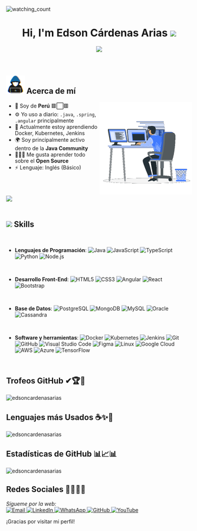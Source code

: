 <p align="left"> 
<img src="https://komarev.com/ghpvc/?username=edsoncardenasarias&color=brightgreen" alt="watching_count" />
</p>

<h1 align="center"><b>Hi, I'm Edson Cárdenas Arias</b> <img src="https://media.giphy.com/media/hvRJCLFzcasrR4ia7z/giphy.gif" width="35"></h1>

<p align="center">
  <a href="https://github.com/DenverCoder1/readme-typing-svg">
    <img src="https://readme-typing-svg.herokuapp.com?font=Time+New+Roman&color=cyan&size=25&center=true&vCenter=true&width=600&height=100&lines=Assalamu+O+Alaikum+Warahmatullah..&hearts;++;Self-taught+Front-End+Developer,;Computer+Science+Student,;CTF+Newbie,;Active+Learner/Researcher,;Love+to+learn+new+stuffs..<3">
  </a>
</p>

<br>

## <picture><img src="https://github.com/0xAbdulKhalid/0xAbdulKhalid/raw/main/assets/mdImages/about_me.gif" width="50px"></picture> **Acerca de mí**

<picture> <img align="right" src="https://github.com/0xAbdulKhalid/0xAbdulKhalid/raw/main/assets/mdImages/Right_Side.gif" width="250px"></picture>

- 🏢 Soy de **Perú** 🟥⬜🟥
- ⚙️ Yo uso a diario: `.java`, `.spring`, `.angular` principalmente
- 🌱 Actualmente estoy aprendiendo Docker, Kubernetes, Jenkins
- 🌍 Soy principalmente activo dentro de la **Java Community**
- 👨🏻‍💻 Me gusta aprender todo sobre el **Open Source**
- ⚡ Lenguaje: Inglés (Básico)

<br><br>

<img src="https://user-images.githubusercontent.com/73097560/115834477-dbab4500-a447-11eb-908a-139a6edaec5c.gif"><br><br>

## <img src="https://media2.giphy.com/media/QssGEmpkyEOhBCb7e1/giphy.gif?cid=ecf05e47a0n3gi1bfqntqmob8g9aid1oyj2wr3ds3mg700bl&rid=giphy.gif" width="25"><b> Skills</b>
<br>

<p align="center">

- **Lenguajes de Programación**:
    ![Java](https://img.shields.io/badge/Java-ED8B00?style=for-the-badge&logo=openjdk&logoColor=white)
    ![JavaScript](https://img.shields.io/badge/JavaScript-323330?style=for-the-badge&logo=javascript&logoColor=F7DF1E)
    ![TypeScript](https://img.shields.io/badge/TypeScript-007ACC?style=for-the-badge&logo=typescript&logoColor=white)
    ![Python](https://img.shields.io/badge/Python-14354C?style=for-the-badge&logo=python&logoColor=white)
    ![Node.js](https://img.shields.io/badge/Node.js-339933?style=for-the-badge&logo=node-dot-js&logoColor=white)

<br>

- **Desarrollo Front-End**:
    ![HTML5](https://img.shields.io/badge/HTML5-E34F26?style=for-the-badge&logo=html5&logoColor=white)
    ![CSS3](https://img.shields.io/badge/CSS3-1572B6?style=for-the-badge&logo=css3&logoColor=white)
    ![Angular](https://img.shields.io/badge/Angular-DD0031?style=for-the-badge&logo=angular&logoColor=white)
    ![React](https://img.shields.io/badge/React-20232A?style=for-the-badge&logo=react&logoColor=61DAFB)
    ![Bootstrap](https://img.shields.io/badge/Bootstrap-563D7C?style=for-the-badge&logo=bootstrap&logoColor=white)

<br>

- **Base de Datos**:
    ![PostgreSQL](https://img.shields.io/badge/PostgreSQL-316192?style=for-the-badge&logo=postgresql&logoColor=white)
    ![MongoDB](https://img.shields.io/badge/MongoDB-4EA94B?style=for-the-badge&logo=mongodb&logoColor=white)
    ![MySQL](https://img.shields.io/badge/MySQL-00000F?style=for-the-badge&logo=mysql&logoColor=white)
    ![Oracle](https://img.shields.io/badge/Oracle-F80000?style=for-the-badge&logo=oracle&logoColor=black)
    ![Cassandra](https://img.shields.io/badge/Cassandra-1287B1?style=for-the-badge&logo=apache%20cassandra&logoColor=white)

<br>

- **Software y herramientas**:
    ![Docker](https://img.shields.io/badge/Docker-2496ED?style=for-the-badge&logo=docker&logoColor=white)
    ![Kubernetes](https://img.shields.io/badge/Kubernetes-326CE5?style=for-the-badge&logo=kubernetes&logoColor=white)
    ![Jenkins](https://img.shields.io/badge/Jenkins-D24939?style=for-the-badge&logo=jenkins&logoColor=white)
    ![Git](https://img.shields.io/badge/Git-F05033?style=for-the-badge&logo=git&logoColor=white)
    ![GitHub](https://img.shields.io/badge/GitHub-181717?style=for-the-badge&logo=github&logoColor=white)
    ![Visual Studio Code](https://img.shields.io/badge/Visual%20Studio%20Code-0078D7?style=for-the-badge&logo=visual-studio-code&logoColor=white)
    ![Figma](https://img.shields.io/badge/Figma-F24E1E?style=for-the-badge&logo=figma&logoColor=white)
    ![Linux](https://img.shields.io/badge/Linux-FCC624?style=for-the-badge&logo=linux&logoColor=black)
    ![Google Cloud](https://img.shields.io/badge/Google_Cloud-4285F4?style=for-the-badge&logo=google-cloud&logoColor=white)
    ![AWS](https://img.shields.io/badge/Amazon_AWS-232F3E?style=for-the-badge&logo=amazon-aws&logoColor=white)
    ![Azure](https://img.shields.io/badge/Microsoft_Azure-0089D6?style=for-the-badge&logo=microsoft-azure&logoColor=white)
    ![TensorFlow](https://img.shields.io/badge/TensorFlow-FF6F00?style=for-the-badge&logo=tensorflow&logoColor=white)

<br>

## Trofeos GitHub ✔🏆🥇
<img src="https://github-profile-trophy.vercel.app/api/?username=edsoncardenasarias&locale=es" alt="edsoncardenasarias"/>

<br>

## Lenguajes más Usados ☕✨📑
<img src="https://github-readme-stats.vercel.app/api/top-langs/?username=edsoncardenasarias&locale=es&layout=compact&langs_count=10&role=OWNER,COLLABORATOR&theme=default" alt="edsoncardenasarias" style="width: 500px;"/>

<br>

## Estadísticas de GitHub 📊📈📊
<img src="https://github-readme-stats.vercel.app/api?username=edsoncardenasarias&show_icons=true&locale=es&role=OWNER,COLLABORATOR&theme=default" alt="edsoncardenasarias" style="width: 500px;"/>
<br>

## Redes Sociales 👨🏻‍💻📱
<i>Sígueme por la web:</i><br>
<a href="mailto:edson.cardenas@vallegrande.edu.pe" target="_blank">
  <img src="https://img.shields.io/badge/Email-D14836?style=for-the-badge&logo=gmail&logoColor=white" alt="Email">
</a>
<a href="https://www.linkedin.com/in/edson-c%C3%A1rdenas-arias-1964141b8/" target="_blank">
  <img src="https://img.shields.io/badge/LinkedIn-0077B5?style=for-the-badge&logo=linkedin&logoColor=white" alt="LinkedIn">
</a>
<a href="https://wa.link/k0b0l8" target="_blank">
  <img src="https://img.shields.io/badge/WhatsApp-25D366?style=for-the-badge&logo=whatsapp&logoColor=white" alt="WhatsApp">
</a>
<a href="https://github.com/edsoncardenasarias" target="_blank">
  <img src="https://img.shields.io/badge/GitHub-181717?style=for-the-badge&logo=github&logoColor=white" alt="GitHub">
</a>
<a href="https://www.youtube.com/channel/@edsoncardenasarias5087" target="_blank">
  <img src="https://img.shields.io/badge/YouTube-FF0000?style=for-the-badge&logo=youtube&logoColor=white" alt="YouTube">
</a>

¡Gracias por visitar mi perfil!
